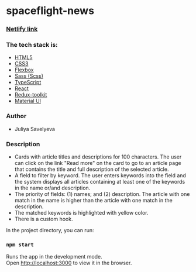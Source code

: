 # spaceflight-news

### [Netlify link](https://scintillating-crisp-8884e7.netlify.app)

### The tech stack is:

- [HTML5](https://en.wikipedia.org/wiki/HTML5)
- [CSS3](https://en.wikipedia.org/wiki/Cascading_Style_Sheets)
- [Flexbox](https://en.wikipedia.org/wiki/CSS_Flexible_Box_Layout)
- [Sass (Scss)](https://sass-lang.com/)
- [TypeScript](https://www.typescriptlang.org/)
- [React](https://reactjs.org/)
- [Redux-toolkit](https://redux-toolkit.js.org/)
- [Material UI](https://mui.com/material-ui/)

### Author

- Juliya Savelyeva

### Description

- Cards with article titles and descriptions for 100 characters. The user can click on the link "Read more" on the card
  to go to an article page that contains the title and full description of the selected article.
- A field to filter by keyword. The user enters keywords into the field and the system displays all articles containing
  at least one of the keywords in the name or/and description.
- The priority of fields: (1) names; and (2) description. The article with one match in the name is higher than the article with one match in the description.
- The matched keywords is highlighted with yellow color.
- There is a custom hook.

In the project directory, you can run:

### `npm start`

Runs the app in the development mode.\
Open [http://localhost:3000](http://localhost:3000) to view it in the browser.
